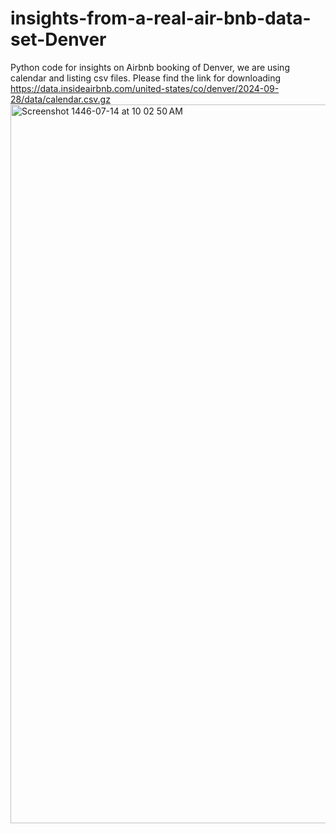 # insights-from-a-real-air-bnb-data-set-Denver
Python code for insights on Airbnb booking of Denver, we are using calendar and listing csv files.
Please find the link for downloading
https://data.insideairbnb.com/united-states/co/denver/2024-09-28/data/calendar.csv.gz
<img width="1150" alt="Screenshot 1446-07-14 at 10 02 50 AM" src="https://github.com/user-attachments/assets/6727460e-0f48-4b0e-8926-50d3ef0cf133" />


